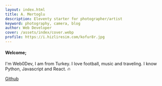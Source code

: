 ```yaml
---
layout: index.html
title: A. Mertoglu
description: Eleventy starter for photographer/artist
keyword: photography, camera, blog
author: Web Developer
cover: /assets/index/cover.webp
profile: https://i.hizliresim.com/kofur8r.jpg
---
```


#### Welcome;
I'm Web0Dev, I am from Turkey. I love football, music and traveling. I know Python, Javascript and React. 🔥

<a href='https://github.com/web0dev'>Github</a>

